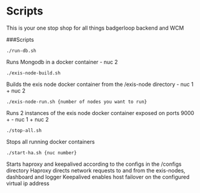 # Scripts
This is your one stop shop for all things badgerloop backend and WCM


###Scripts

	./run-db.sh

Runs Mongodb in a docker container - nuc 2

	./exis-node-build.sh

Builds the exis node docker container from the /exis-node directory - nuc 1 + nuc 2

	./exis-node-run.sh {number of nodes you want to run}

Runs 2 instances of the exis node docker container exposed on ports 9000 + - nuc 1 + nuc 2

	./stop-all.sh

Stops all running docker containers

	./start-ha.sh {nuc number}

Starts haproxy and keepalived according to the configs in the /configs directory
Haproxy directs network requests to and from the exis-nodes, dashboard and logger
Keepalived enables host failover on the configured virtual ip address 




